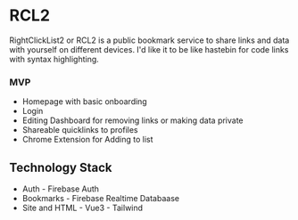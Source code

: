 # RCL2

RightClickList2 or RCL2 is a public bookmark service to share links and data with yourself on different devices. I'd like it to be like hastebin for code links with syntax highlighting.

### MVP
- Homepage with basic onboarding
- Login
- Editing Dashboard for removing links or making data private
- Shareable quicklinks to profiles
- Chrome Extension for Adding to list

## Technology Stack
- Auth - Firebase Auth
- Bookmarks - Firebase Realtime Databaase
- Site and HTML - Vue3 - Tailwind